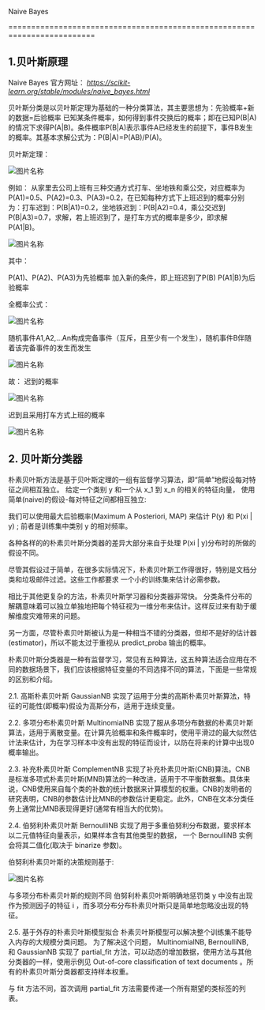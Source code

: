 Naive Bayes

=========================================================================

## **1.贝叶斯原理**

Naive Bayes 官方网址：
*<https://scikit-learn.org/stable/modules/naive_bayes.html>*

贝叶斯分类是以贝叶斯定理为基础的一种分类算法，其主要思想为：先验概率+新的数据=后验概率
已知某条件概率，如何得到事件交换后的概率；即在已知P(B|A)的情况下求得P(A|B)。条件概率P(B|A)表示事件A已经发生的前提下，事件B发生的概率。其基本求解公式为：P(B|A)=P(AB)/P(A)。

贝叶斯定理：

![图片名称](https://img-blog.csdnimg.cn/35a955e1f0da4ca0b46fdefcebce0731.png)


例如：
从家里去公司上班有三种交通方式打车、坐地铁和乘公交，对应概率为P(A1)=0.5、P(A2)=0.3、P(A3)=0.2，在已知每种方式下上班迟到的概率分别为：打车迟到：P(B|A1)=0.2，坐地铁迟到：P(B|A2)=0.4，乘公交迟到P(B|A3)=0.7，求解，若上班迟到了，是打车方式的概率是多少，即求解P(A1|B)。

![图片名称](https://img-blog.csdnimg.cn/7c26aaad22364f4d915c084caf2887dd.png)

其中：

P(A1)、P(A2)、P(A3)为先验概率
加入新的条件，即上班迟到了P(B)
P(A1|B)为后验概率


全概率公式：

![图片名称](https://img-blog.csdnimg.cn/2acccf88cd1f42928263d3ea9b9ad248.png)


随机事件A1,A2,…An构成完备事件（互斥，且至少有一个发生），随机事件B伴随着该完备事件的发生而发生

![图片名称](https://img-blog.csdnimg.cn/aa648f8599e9477997b298d348fad6ee.png)

故：
迟到的概率

![图片名称](https://img-blog.csdnimg.cn/d3a24ebc1b4346878777448cd2cabe78.png)

迟到且采用打车方式上班的概率

![图片名称](https://img-blog.csdnimg.cn/ca9a6d77ea194b37865c2338a02a5dbf.png)



## **2. 贝叶斯分类器**

朴素贝叶斯方法是基于贝叶斯定理的一组有监督学习算法，即“简单”地假设每对特征之间相互独立。 给定一个类别 y 和一个从 x_1 到 x_n 的相关的特征向量，
使用简单(naive)的假设-每对特征之间都相互独立:

我们可以使用最大后验概率(Maximum A Posteriori, MAP) 来估计 P(y) 和 P(xi | y) ; 前者是训练集中类别 y 的相对频率。

各种各样的的朴素贝叶斯分类器的差异大部分来自于处理 P(xi | y)分布时的所做的假设不同。

尽管其假设过于简单，在很多实际情况下，朴素贝叶斯工作得很好，特别是文档分类和垃圾邮件过滤。这些工作都要求 一个小的训练集来估计必需参数。

相比于其他更复杂的方法，朴素贝叶斯学习器和分类器非常快。 分类条件分布的解耦意味着可以独立单独地把每个特征视为一维分布来估计。这样反过来有助于缓解维度灾难带来的问题。

另一方面，尽管朴素贝叶斯被认为是一种相当不错的分类器，但却不是好的估计器(estimator)，所以不能太过于重视从 predict_proba 输出的概率。

朴素贝叶斯分类器是一种有监督学习，常见有五种算法，这五种算法适合应用在不同的数据场景下，我们应该根据特征变量的不同选择不同的算法，下面是一些常规的区别和介绍。

2.1. 高斯朴素贝叶斯
GaussianNB 实现了运用于分类的高斯朴素贝叶斯算法，特征的可能性(即概率)假设为高斯分布，适用于连续变量。



2.2. 多项分布朴素贝叶斯
MultinomialNB 实现了服从多项分布数据的朴素贝叶斯算法，适用于离散变量。在计算先验概率和条件概率时，使用平滑过的最大似然估计法来估计，为在学习样本中没有出现的特征而设计，以防在将来的计算中出现0概率输出。

2.3. 补充朴素贝叶斯
ComplementNB 实现了补充朴素贝叶斯(CNB)算法。CNB是标准多项式朴素贝叶斯(MNB)算法的一种改进，适用于不平衡数据集。具体来说，CNB使用来自每个类的补数的统计数据来计算模型的权重。CNB的发明者的研究表明，CNB的参数估计比MNB的参数估计更稳定。此外，CNB在文本分类任务上通常比MNB表现得更好(通常有相当大的优势)。

2.4. 伯努利朴素贝叶斯
BernoulliNB 实现了用于多重伯努利分布数据，要求样本以二元值特征向量表示，如果样本含有其他类型的数据， 一个 BernoulliNB 实例会将其二值化(取决于 binarize 参数)。

伯努利朴素贝叶斯的决策规则基于:

![图片名称](https://img-blog.csdnimg.cn/60d3ffbdba4c4964a62a57977a69570d.png)


与多项分布朴素贝叶斯的规则不同 伯努利朴素贝叶斯明确地惩罚类 y 中没有出现作为预测因子的特征 i ，而多项分布分布朴素贝叶斯只是简单地忽略没出现的特征。

2.5. 基于外存的朴素贝叶斯模型拟合
朴素贝叶斯模型可以解决整个训练集不能导入内存的大规模分类问题。 为了解决这个问题， MultinomialNB, BernoulliNB, 和 GaussianNB 实现了 partial_fit 方法，可以动态的增加数据，使用方法与其他分类器的一样，使用示例见 Out-of-core classification of text documents 。所有的朴素贝叶斯分类器都支持样本权重。

与 fit 方法不同，首次调用 partial_fit 方法需要传递一个所有期望的类标签的列表。

